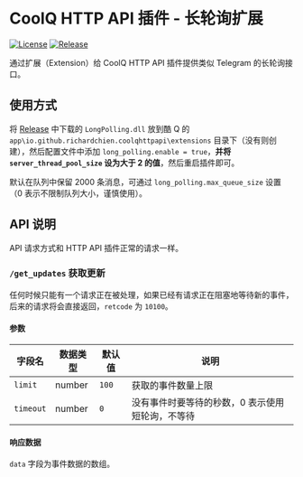 # CoolQ HTTP API 插件 - 长轮询扩展

[![License](https://img.shields.io/badge/license-MIT%20License-blue.svg)](LICENSE)
[![Release](https://img.shields.io/github/release/richardchien/cqhttp-ext-long-polling.svg)](https://github.com/richardchien/cqhttp-ext-long-polling/releases)

通过扩展（Extension）给 CoolQ HTTP API 插件提供类似 Telegram 的长轮询接口。

## 使用方式

将 [Release](https://github.com/richardchien/cqhttp-ext-long-polling/releases) 中下载的 `LongPolling.dll` 放到酷 Q 的 `app\io.github.richardchien.coolqhttpapi\extensions` 目录下（没有则创建），然后配置文件中添加 `long_polling.enable = true`，**并将 `server_thread_pool_size` 设为大于 2 的值**，然后重启插件即可。

默认在队列中保留 2000 条消息，可通过 `long_polling.max_queue_size` 设置（0 表示不限制队列大小，谨慎使用）。

## API 说明

API 请求方式和 HTTP API 插件正常的请求一样。

### `/get_updates` 获取更新

任何时候只能有一个请求正在被处理，如果已经有请求正在阻塞地等待新的事件，后来的请求将会直接返回，`retcode` 为 `10100`。

#### 参数

| 字段名 | 数据类型 | 默认值 | 说明 |
| ----- | ------- | ----- | --- |
| `limit` | number | `100` | 获取的事件数量上限 |
| `timeout` | number | `0` | 没有事件时要等待的秒数，0 表示使用短轮询，不等待 |

#### 响应数据

`data` 字段为事件数据的数组。
